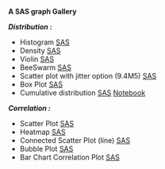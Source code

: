 **A SAS graph Gallery** 


***Distribution :***

- Histogram [SAS](https://github.com/NicoDupont/Resources/blob/master/SAS/Graphic/Distribution/histogram.sas)
- Density [SAS](https://github.com/NicoDupont/Resources/blob/master/SAS/Graphic/Distribution/density.sas)
- Violin [SAS](https://github.com/NicoDupont/Resources/blob/master/SAS/Graphic/Distribution/violin.sas)
- BeeSwarm [SAS](https://github.com/NicoDupont/Resources/blob/master/SAS/Graphic/Distribution/violin.sas)
- Scatter plot with jitter option (9.4M5) [SAS](https://github.com/NicoDupont/Resources/blob/master/SAS/Graphic/Distribution/scatterjitter.sas)
- Box Plot [SAS](https://github.com/NicoDupont/Resources/blob/master/SAS/Graphic/Distribution/boxplot.sas)
- Cumulative distribution [SAS](https://github.com/NicoDupont/Resources/blob/master/SAS/Analysis/ecdf.sas) [Notebook](https://github.com/NicoDupont/Resources/blob/master/SAS/Analysis/ecdf_sas_notebook.ipynb)


***Correlation :***

- Scatter Plot [SAS](https://github.com/NicoDupont/Resources/blob/master/SAS/Graphic/Correlation/scatterplot.sas)
- Heatmap [SAS](https://github.com/NicoDupont/Resources/blob/master/SAS/Graphic/Correlation/heatmap.sas)
- Connected Scatter Plot (line) [SAS](https://github.com/NicoDupont/Resources/blob/master/SAS/Graphic/Correlation/connected_scatterplot.sas)
- Bubble Plot [SAS](https://github.com/NicoDupont/Resources/blob/master/SAS/Graphic/Correlation/bubble.sas)
- Bar Chart Correlation Plot [SAS](https://github.com/NicoDupont/Resources/blob/master/SAS/Graphic/Correlation/barchartcorrelation.sas)
